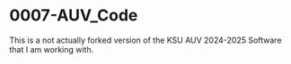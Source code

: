 # 0007-AUV_Code
This is a not actually forked version of the KSU AUV 2024-2025 Software that I am working with.
